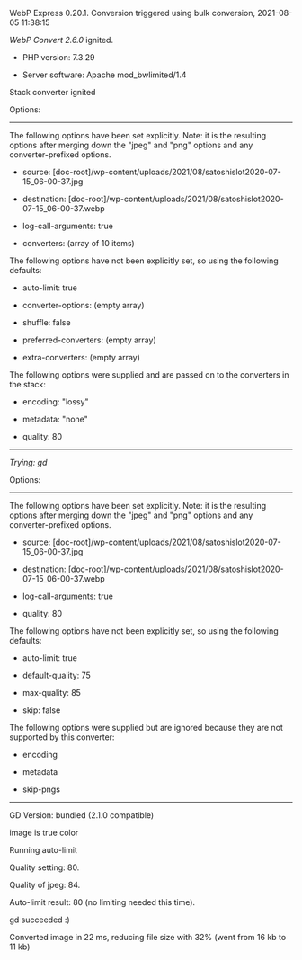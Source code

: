 WebP Express 0.20.1. Conversion triggered using bulk conversion, 2021-08-05 11:38:15

*WebP Convert 2.6.0*  ignited.
- PHP version: 7.3.29
- Server software: Apache mod_bwlimited/1.4

Stack converter ignited

Options:
------------
The following options have been set explicitly. Note: it is the resulting options after merging down the "jpeg" and "png" options and any converter-prefixed options.
- source: [doc-root]/wp-content/uploads/2021/08/satoshislot2020-07-15_06-00-37.jpg
- destination: [doc-root]/wp-content/uploads/2021/08/satoshislot2020-07-15_06-00-37.webp
- log-call-arguments: true
- converters: (array of 10 items)

The following options have not been explicitly set, so using the following defaults:
- auto-limit: true
- converter-options: (empty array)
- shuffle: false
- preferred-converters: (empty array)
- extra-converters: (empty array)

The following options were supplied and are passed on to the converters in the stack:
- encoding: "lossy"
- metadata: "none"
- quality: 80
------------


*Trying: gd* 

Options:
------------
The following options have been set explicitly. Note: it is the resulting options after merging down the "jpeg" and "png" options and any converter-prefixed options.
- source: [doc-root]/wp-content/uploads/2021/08/satoshislot2020-07-15_06-00-37.jpg
- destination: [doc-root]/wp-content/uploads/2021/08/satoshislot2020-07-15_06-00-37.webp
- log-call-arguments: true
- quality: 80

The following options have not been explicitly set, so using the following defaults:
- auto-limit: true
- default-quality: 75
- max-quality: 85
- skip: false

The following options were supplied but are ignored because they are not supported by this converter:
- encoding
- metadata
- skip-pngs
------------

GD Version: bundled (2.1.0 compatible)
image is true color
Running auto-limit
Quality setting: 80. 
Quality of jpeg: 84. 
Auto-limit result: 80 (no limiting needed this time).
gd succeeded :)

Converted image in 22 ms, reducing file size with 32% (went from 16 kb to 11 kb)

